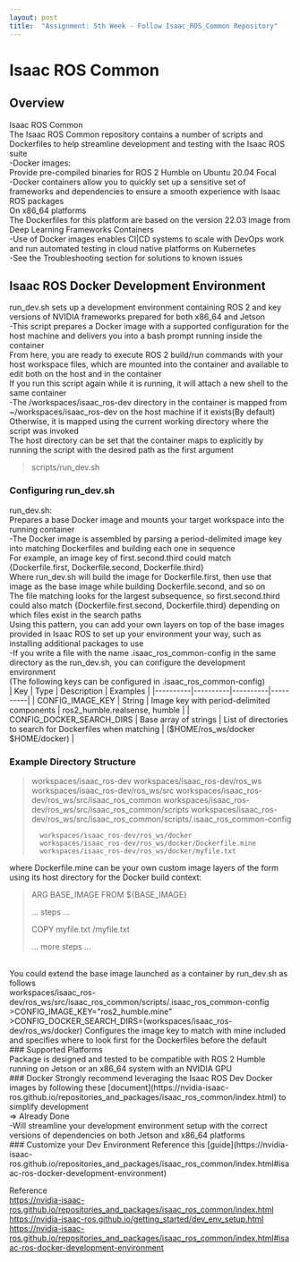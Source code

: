 ```yaml
---
layout: post
title:  "Assignment: 5th Week - Follow Isaac_ROS_Common Repository"
---
```

# Isaac ROS Common
## Overview
Isaac ROS Common <br/>
The Isaac ROS Common repository contains a number of scripts and Dockerfiles to help streamline development and testing with the Isaac ROS suite <br/>
-Docker images: <br/>
Provide pre-compiled binaries for ROS 2 Humble on Ubuntu 20.04 Focal <br/>
-Docker containers allow you to quickly set up a sensitive set of frameworks and dependencies to ensure a smooth experience with Isaac ROS packages <br/>
On x86_64 platforms <br/>
The Dockerfiles for this platform are based on the version 22.03 image from Deep Learning Frameworks Containers <br/>
-Use of Docker images enables CI|CD systems to scale with DevOps work and run automated testing in cloud native platforms on Kubernetes <br/>
-See the Troubleshooting section for solutions to known issues <br/>
## Isaac ROS Docker Development Environment
run_dev.sh sets up a development environment containing ROS 2 and key versions of NVIDIA frameworks prepared for both x86_64 and Jetson <br/>
-This script prepares a Docker image with a supported configuration for the host machine and delivers you into a bash prompt running inside the container <br/>
From here, you are ready to execute ROS 2 build/run commands with your host workspace files, which are mounted into the container and available to edit both on the host and in the container <br/>
If you run this script again while it is running, it will attach a new shell to the same container <br/>
-The /workspaces/isaac_ros-dev directory in the container is mapped from ~/workspaces/isaac_ros-dev on the host machine if it exists(By default) <br/>
Otherwise, it is mapped using the current working directory where the script was invoked <br/>
The host directory can be set that the container maps to explicitly by running the script with the desired path as the first argument <br/>
> scripts/run_dev.sh <path to workspace> <br/>
### Configuring run_dev.sh
run_dev.sh: <br/>
Prepares a base Docker image and mounts your target workspace into the running container <br/>
-The Docker image is assembled by parsing a period-delimited image key into matching Dockerfiles and building each one in sequence <br/>
For example, an image key of first.second.third could match {Dockerfile.first, Dockerfile.second, Dockerfile.third} <br/>
Where run_dev.sh will build the image for Dockerfile.first, then use that image as the base image while building Dockerfile.second, and so on <br/>
The file matching looks for the largest subsequence, so first.second.third could also match {Dockerfile.first.second, Dockerfile.third} depending on which files exist in the search paths <br/>
Using this pattern, you can add your own layers on top of the base images provided in Isaac ROS to set up your environment your way, such as installing additional packages to use <br/>
-If you write a file with the name .isaac_ros_common-config in the same directory as the run_dev.sh, you can configure the development environment <br/>
(The following keys can be configured in .isaac_ros_common-config) <br/>
| Key | Type | Description | Examples |
|----------|----------|----------|----------|
| CONFIG_IMAGE_KEY | String | Image key with period-delimited components | ros2_humble.realsense, humble |
| CONFIG_DOCKER_SEARCH_DIRS | Base array of strings | List of directories to search for Dockerfiles when matching | ($HOME/ros_ws/docker $HOME/docker) |


### Example Directory Structure <br/>
>workspaces/isaac_ros-dev
>   workspaces/isaac_ros-dev/ros_ws
>       workspaces/isaac_ros-dev/ros_ws/src
>       workspaces/isaac_ros-dev/ros_ws/src/isaac_ros_common
>       workspaces/isaac_ros-dev/ros_ws/src/isaac_ros_common/scripts
>       workspaces/isaac_ros-dev/ros_ws/src/isaac_ros_common/scripts/.isaac_ros_common-config
>
>       workspaces/isaac_ros-dev/ros_ws/docker
>       workspaces/isaac_ros-dev/ros_ws/docker/Dockerfile.mine
>       workspaces/isaac_ros-dev/ros_ws/docker/myfile.txt
where Dockerfile.mine can be your own custom image layers of the form using its host directory for the Docker build context: <br/>
>ARG BASE_IMAGE
>FROM ${BASE_IMAGE}
>
>... steps ...
>
>COPY myfile.txt /myfile.txt
>
>... more steps ...
<br/>
You could extend the base image launched as a container by run_dev.sh as follows <br/>
workspaces/isaac_ros-dev/ros_ws/src/isaac_ros_common/scripts/.isaac_ros_common-config <br/>
>CONFIG_IMAGE_KEY="ros2_humble.mine"
>CONFIG_DOCKER_SEARCH_DIRS=(workspaces/isaac_ros-dev/ros_ws/docker)
Configures the image key to match with mine included and specifies where to look first for the Dockerfiles before the default <br/>
### Supported Platforms <br/>
Package is designed and tested to be compatible with ROS 2 Humble running on Jetson or an x86_64 system with an NVIDIA GPU <br/>
### Docker
Strongly recommend leveraging the Isaac ROS Dev Docker images by following these [document](https://nvidia-isaac-ros.github.io/repositories_and_packages/isaac_ros_common/index.html) to simplify development <br/>
=> Already Done <br/>
-Will streamline your development environment setup with the correct versions of dependencies on both Jetson and x86_64 platforms <br/>
### Customize your Dev Environment
Reference this [guide](https://nvidia-isaac-ros.github.io/repositories_and_packages/isaac_ros_common/index.html#isaac-ros-docker-development-environment) <br/>

Reference <br/>
https://nvidia-isaac-ros.github.io/repositories_and_packages/isaac_ros_common/index.html <br/>
https://nvidia-isaac-ros.github.io/getting_started/dev_env_setup.html <br/>
https://nvidia-isaac-ros.github.io/repositories_and_packages/isaac_ros_common/index.html#isaac-ros-docker-development-environment <br/>





